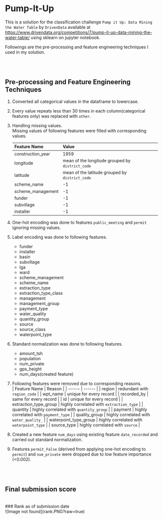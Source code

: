 # Pump-It-Up

This is a solution for the classification challenge `Pump it Up: Data Mining the Water Table` by `DrivenData` available at <br /> https://www.drivendata.org/competitions/7/pump-it-up-data-mining-the-water-table/ using sklearn on jupyter notebook.

Followings are the pre-processing and feature engineering techniques I used in my solution.

<br />
<br />

## Pre-processing and Feature Engineering Techniques
1. Converted all categorical values in the dataframe to lowercase.
2. Every value repeats less than 30 times in each column(categorical features only) was replaced with `other`. 
3. Handling missing values. <br />
   Missing values of following features were filled with corresponding values.<br />

    | Feature Name | Value |
    | ------ | ------ |
    | construction_year | 1959|
    | longitude | mean of the longitude grouped by `district_code` |
    | latitude | mean of the latitude grouped by `district_code` |
    | scheme_name | -1|
    | scheme_management | -1 |
    | funder | -1 |
    | subvillage | -1 |
    | installer | -1 |
4. One-hot encoding was done to features `public_meeting` and `permit` ignoring missing values.
5. Label encoding was done to following features.
    * funder
    * installer
    * basin
    * subvillage
    * lga
    * ward 
    * scheme_management 
    * scheme_name
    * extraction_type
    * extraction_type_class
    * management
    * management_group
    * payment_type
    * water_quality
    * quantity_group
    * source
    * source_class
    * waterpoint_type
6. Standard normalization was done to following features.
    * amount_tsh
    * population
    * num_private
    * gps_height
    * num_days(created feature)
7. Following features were removed due to corresponding reasons.<br />
    | Feature Name | Reason |
    | ------ | ------ |
    | region | redundant with `region_code` |
    | wpt_name | unique for every record |
    | recorded_by | same for every record |
    | id | unique for every record |
    | extraction_type_group | highly correlated with `extraction_type` |
    | quantity | highly correlated with `quantity_group` |
    | payment | highly correlated with `payment_type` |
    | quality_group | highly correlated with `water_quality_` |
    | waterpoint_type_group | highly correlated with `waterpoint_type` |
    | source_type | highly correlated with `source` |
8. Created a new feature `num_days` using existing feature `date_recorded` and carried out standard normalization.
9. Features `permit_False` (derived from applying one-hot encoding to `permit`) and `num_private` were dropped due to low feature importance (<0.002).
<br />
<br />

## Final submission score
<br />
### Rank as of submission date
<br />
![Image not found](rank.PNG?raw=true)
